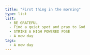 ```yaml
---
title: "First thing in the morning"
type: list
list:
  - BE GRATEFUL
  - Find a quiet spot and pray to God
  - STRIKE A HIGH POWERED POSE
  - A new day
tags:
  - A new day
---
```

